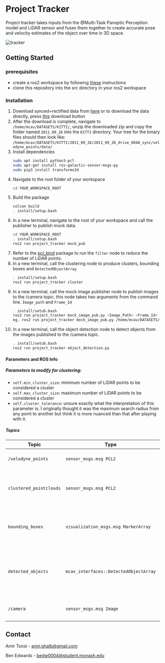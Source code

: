 # Project Tracker

Project tracker takes inputs from the @Multi-Task Panoptic Perception model and LiDAR sensor and fuses them together to create accurate pose and velocity estimates of the object over time in 3D space.

![tracker](https://user-images.githubusercontent.com/69286161/151936865-c160a7b6-f4cc-4b03-b0d2-b586d1aff493.gif)



## Getting Started

### prerequisites
* create a ros2 workspace by following [these](https://docs.ros.org/en/foxy/Tutorials/Workspace/Creating-A-Workspace.html) instructions
* clone this repository into the src directory in your ros2 workspace

### Installation

1. Download synced+rectified data from [here](http://www.cvlibs.net/datasets/kitti/raw_data.php) or to download the data directly, press [this](https://s3.eu-central-1.amazonaws.com/avg-kitti/raw_data/2011_09_26_drive_0048/2011_09_26_drive_0048_sync.zip) download button
2. After the download is complete, navigate to ```/home/mcav/DATASETS/KITTI/```, unzip the downloaded zip and copy the folder named `2011_09_26` into the `KITTI` directory. Your tree for the binary files should then look like: `/home/mcav/DATASETS/KITTI/2011_09_26/2011_09_26_drive_0048_sync/velodyne_points/data/`
3. Install dependencies
    ```sh
    sudo apt install python3-pcl
    sudo apt-get install ros-galactic-sensor-msgs-py
    sudo pip3 install transforms3d
    ```
3. Navigate to the root folder of your workspace
    ```sh
    cd YOUR_WORKSPACE_ROOT
    ```
4. Build the package
	```sh
    colcon build
    . install/setup.bash
    ```
5. In a new terminal, navigate to the root of your workspace and call the publisher to publish mock data.
	```sh
    cd YOUR_WORKSPACE_ROOT
    . install/setup.bash
    ros2 run project_tracker mock_pub
    ```
6.  Refer to the [pcl_bind](https://github.com/Monash-Connected-Autonomous-Vehicle/pcl_bind) package to run the `filter` node to reduce the number of LiDAR points.
7.  In a new terminal, call the clustering node to produce clusters, bounding boxes and `DetectedObjectArray`
    ```sh
    . install/setup.bash
    ros2 run project_tracker cluster
    ```
8.  In a new terminal, call the mock image publisher node to publish images to the /camera topic. this node takes two arguments from the command line. `Image_path` and `Frame_Id`
    ```sh
    . install/setub.bash
    ros2 run project_tracker mock_image_pub.py <Image_Path> <Frame_Id>
    eg. ros2 run project_tracker mock_image_pub.py /home/mcav/DATASETS/streetViewImages/ velodyne 
    ```
9. In a new terminal, call the object detection node to detect objects from the images published to the /camera topic.
    ```sh
    . install/setub.bash
    ros2 run project_tracker object_detection.py
    ```

#### Parameters and ROS Info

##### Parameters to modify for clustering: 
* `self.min_cluster_size`: minimum number of LiDAR points to be considered a cluster
* `self.max_cluster_size`: maximum number of LiDAR points to be considered a cluster
* `self.cluster_tolerance`: unsure exactly what the interpretation of this parameter is. I originally thought it was the maximum search radius from any point to another but think it is more nuanced than that after playing with it.

##### Topics
|Topic|Type|Objective|Nodes interacting|
------|----|---------|-----------------|
|`/velodyne_points`|`sensor_msgs.msg PCL2`|Publish mock LiDAR data|`project_tracker::mock_pub` publishes, `pcl_bind::filter` subscribes|
|`clustered_pointclouds`|`sensor_msgs.msg PCL2`|View clustered pointclouds in PCL2 format for visualisation|`project_tracker::cluster` publishes|
|`bounding_boxes`|`visualization_msgs.msg MarkerArray`|View bounding boxes over identified clusters for visualisation|`project_tracker::cluster` publishes|
|`detected_objects`|`mcav_interfaces::DetectedObjectArray`|Emit detected objects for use in other MCAV nodes e.g. path planning|`project_tracker::cluster` publishes|
|`/camera`|`sensor_msgs.msg Image`|publish mock Images|`project_tracker::mock_image_pub` publishes, `project_tracker::object_detection` subscribes|

## Contact
Amir Toosi - amir.ghalb@gmail.com

Ben Edwards - bedw0004@student.monash.edu
